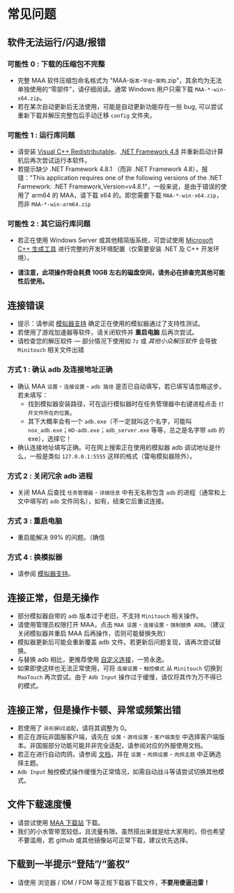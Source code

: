 # 常见问题

## 软件无法运行/闪退/报错

### 可能性 0 : 下载的压缩包不完整

- 完整 MAA 软件压缩包命名格式为 "MAA-`版本`-`平台`-`架构`.zip"，其余均为无法单独使用的“零部件”，请仔细阅读。通常 Windows 用户只需下载 `MAA-*-win-x64.zip`。
- 若在某次自动更新后无法使用，可能是自动更新功能存在一些 bug, 可以尝试重新下载并解压完整包后手动迁移 `config` 文件夹。

### 可能性 1 : 运行库问题

- 请安装 [Visual C++ Redistributable](https://docs.microsoft.com/zh-CN/cpp/windows/latest-supported-vc-redist?view=msvc-160#visual-studio-2015-2017-2019-and-2022)、[.NET Framework 4.8](https://dotnet.microsoft.com/download/dotnet-framework/net48) 并重新启动计算机后再次尝试运行本软件。
- 若提示缺少 .NET Framework 4.8.1 （而非 .NET Framework 4.8），报错："This application requires one of the following versions of the .NET Farmework: .NET Framework,Version=v4.8.1"，一般来说，是由于错误的使用了 arm64 的 MAA，请下载 x64 的。即您需要下载 `MAA-*-win-x64.zip`，而非 `MAA-*-win-arm64.zip`

### 可能性 2 : 其它运行库问题

- 若正在使用 Windows Server 或其他精简版系统，可尝试使用 [Microsoft C++ 生成工具](https://visualstudio.microsoft.com/zh-hans/visual-cpp-build-tools/) 进行完整的开发环境配置（仅需要安装 .NET 及 C++ 开发环境）。

- **请注意，此项操作将会耗费 10GB 左右的磁盘空间，请务必在排查完其他可能性后使用。**

## 连接错误

- 提示：请参阅 [模拟器支持](1.3-模拟器支持.md) 确定正在使用的模拟器通过了支持性测试。
- 若使用了游戏加速器等软件，请关闭软件并 **重启电脑** 后再次尝试。
- 请检查您的解压软件 — 部分情况下使用如 `7z` 或 _其他小众解压软件_ 会导致 `Minitouch` 相关文件出错

### 方式 1 : 确认 adb 及连接地址正确

- 确认 MAA `设置` - `连接设置` - `adb 路径` 是否已自动填写，若已填写请忽略这步。若未填写：
  - 找到模拟器安装路径，可在运行模拟器时在任务管理器中右键进程点击 `打开文件所在的位置`。
  - 其下大概率会有一个 `adb.exe`（不一定就叫这个名字，可能叫 `nox_adb.exe`；`HD-adb.exe`；`adb_server.exe` 等等，总之是名字带 `adb` 的 exe），选择它！
- 确认连接地址填写正确。可在网上搜索正在使用的模拟器 adb 调试地址是什么，一般是类似 `127.0.0.1:5555` 这样的格式（雷电模拟器除外）。

### 方式 2 : 关闭冗余 adb 进程

- 关闭 MAA 后查找 `任务管理器` - `详细信息` 中有无名称包含 `adb` 的进程（通常和上文中填写的 `adb` 文件同名），如有，结束它后重试连接。

### 方式 3 : 重启电脑

- 重启能解决 99% 的问题。（确信

### 方式 4 : 换模拟器

- 请参阅 [模拟器支持](1.3-模拟器支持.md)。

## 连接正常，但是无操作

- 部分模拟器自带的 `adb` 版本过于老旧，不支持 `Minitouch` 相关操作。
- 请使用管理员权限打开 MAA，点击 `MAA 设置` - `连接设置` - `强制替换 ADB`。（建议关闭模拟器并重启 MAA 后再操作，否则可能替换失败）
- 模拟器更新后可能会重新覆盖 adb 文件。若更新后问题复现，请再次尝试替换。
- 与替换 adb 相比，更推荐使用 [自定义连接](1.1-详细介绍.md#自定义连接)，一劳永逸。
- 如果即使这样也无法正常使用，可将 `连接设置` - `触控模式` 从 `Minitouch` 切换到 `MaaTouch` 再次尝试。由于 `Adb Input` 操作过于缓慢，请仅将其作为万不得已的模式。

## 连接正常，但是操作卡顿、异常或频繁出错

- 若使用了 `异形屏UI适配`，请将其调整为 0。
- 若正在游玩非国服客户端，请先在 `设置` - `游戏设置` - `客户端类型` 中选择客户端版本。非国服部分功能可能并非完全适配，请参阅对应的外服使用文档。
- 若正在进行自动肉鸽，请参阅 [文档](1.1-详细介绍.md#一键长草：自动肉鸽)，并在 `设置` - `肉鸽设置` - `肉鸽主题` 中正确选择主题。
- `Adb Input` 触控模式操作缓慢为正常情况，如需自动战斗等请尝试切换其他模式。

## 文件下载速度慢

- 请尝试使用 [MAA 下载站](https://ota.maa.plus/MaaAssistantArknights/MaaRelease/releases/download/) 下载。
- 我们的小水管带宽较低，且流量有限。虽然搭出来就是给大家用的，但也希望不要滥用，若 github 或其他镜像站可正常下载，建议优先选择。

## 下载到一半提示“登陆”/“鉴权”

- 请使用 浏览器 / IDM / FDM 等正规下载器下载文件，**不要用傻逼迅雷！**
